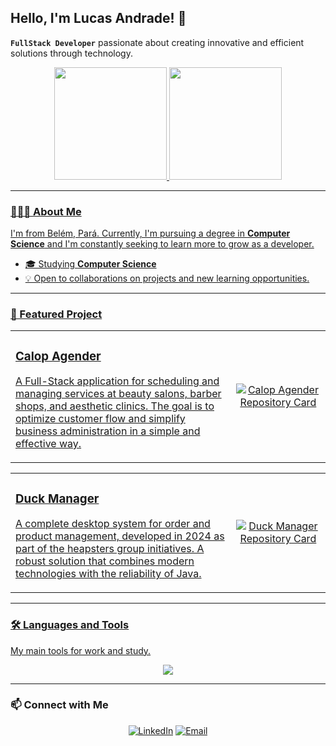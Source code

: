 ## Hello, I'm Lucas Andrade! 👋

**`FullStack Developer`** passionate about creating innovative and efficient solutions through technology.

<div align="center">
  <a href="https://github.com/lucasonline0">
  <img height="180em" src="https://github-readme-stats.vercel.app/api?username=lucasonline0&show_icons=true&theme=dark&include_all_commits=true&count_private=true"/>
  <img height="180em" src="https://github-readme-stats.vercel.app/api/top-langs/?username=lucasonline0&layout=compact&langs_count=7&theme=dark"/>
</div>
    
---

### 👨🏻‍💻 About Me

I'm from Belém, Pará. Currently, I'm pursuing a degree in **Computer Science** and I'm constantly seeking to learn more to grow as a developer.

- 🎓 Studying **Computer Science**
- 💡 Open to collaborations on projects and new learning opportunities.

---

### 🚀 Featured Project

<table width="100%">
  <tr>
    <td width="70%">
      <h3>Calop Agender</h3>
      <p>
        A Full-Stack application for scheduling and managing services at beauty salons, barber shops, and aesthetic clinics. The goal is to optimize customer flow and simplify business administration in a simple and effective way.
      </p>
    </td>
    <td align="center">
      <a href="https://github.com/theheapsters/calop-agender">
        <img src="https://github-readme-stats.vercel.app/api/pin/?username=theheapsters&repo=calop-agender&theme=tokyonight" alt="Calop Agender Repository Card">
      </a>
    </td>
  </tr>
</table>

<table width="100%">
  <tr>
    <td width="70%">
      <h3>Duck Manager</h3>
      <p>
        A complete desktop system for order and product management, developed in 2024 as part of the heapsters group initiatives. A robust solution that combines modern technologies with the reliability of Java.
      </p>
    </td>
    <td align="center">
      <a href="https://github.com/theheapsters/duck-manager">
        <img src="https://github-readme-stats.vercel.app/api/pin/?username=theheapsters&repo=duck-manager&theme=tokyonight" alt="Duck Manager Repository Card">
      </a>
    </td>
  </tr>
</table>

---

### 🛠️ Languages and Tools

My main tools for work and study.

<p align="center">
  <a href="https://skillicons.dev">
    <img src="https://skillicons.dev/icons?i=react,ts,js,html,css,php,laravel,python,java,c,powershell,git,figma,docker&perline=7" />
  </a>
</p>

---

### 📫 Connect with Me

<p align="center">
  <a href="https://www.linkedin.com/in/lucasblackstar/" target="_blank"><img src="https://img.shields.io/badge/LinkedIn-0077B5?style=for-the-badge&logo=linkedin&logoColor=white" alt="LinkedIn"></a>
  <a href="mailto:jlmadureira90@gmail.com"><img src="https://img.shields.io/badge/Email-D14836?style=for-the-badge&logo=gmail&logoColor=white" alt="Email"></a>
</p>
